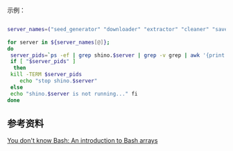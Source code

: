 


示例：

```bash

server_names=("seed_generator" "downloader" "extractor" "cleaner" "saver")  
  
for server in ${server_names[@]};  
do  
 server_pids=`ps -ef | grep shino.$server | grep -v grep | awk '{print $2}'`  
 if [ "$server_pids" ]  
  then  
 kill -TERM $server_pids  
    echo "stop shino.$server"  
 else  
 echo "shino.$server is not running..." fi  
done

```

## 参考资料
[You don't know Bash: An introduction to Bash arrays](https://opensource.com/article/18/5/you-dont-know-bash-intro-bash-arrays)